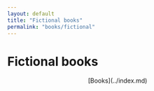 ```yaml
---
layout: default
title: "Fictional books"
permalink: "books/fictional"
---
```


# Fictional books



<div style="text-align: center;" markdown="1"> [Books](../index.md) 
</div>  